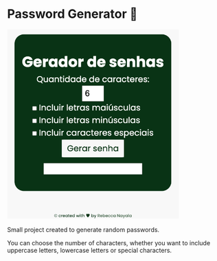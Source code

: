 # Password Generator 🔑

[<img src="password-generator.png" width="400">](https://password-generator-rebecca.vercel.app/)

Small project created to generate random passwords.

You can choose the number of characters, whether you want to include uppercase letters, lowercase letters or special characters. 

